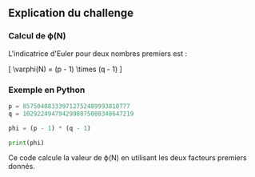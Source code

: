 ## Explication du challenge

### Calcul de ϕ(N)

L'indicatrice d'Euler pour deux nombres premiers est :

\[
\varphi(N) = (p - 1) \times (q - 1)
\]

### Exemple en Python

```python
p = 857504083339712752489993810777
q = 1029224947942998075080348647219

phi = (p - 1) * (q - 1)

print(phi)
```

Ce code calcule la valeur de ϕ(N) en utilisant les deux facteurs premiers donnés.